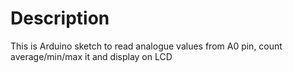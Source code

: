 # Description
This is Arduino sketch to read analogue values from A0 pin, count average/min/max it and display on LCD
